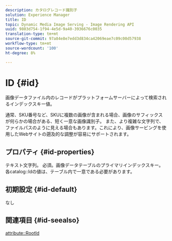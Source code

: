 ```yaml
---
description: カタログレコード識別子
solution: Experience Manager
title: ID
topic: Dynamic Media Image Serving - Image Rendering API
uuid: 9803d754-1f94-4e5d-9a40-3936676c0035
translation-type: tm+mt
source-git-commit: 97a84e8e7edd3d834ca42069eae7c09c00d57938
workflow-type: tm+mt
source-wordcount: '100'
ht-degree: 8%

---
```



# ID {#id}

画像データファイル内のレコードがプラットフォームサーバーによって検索されるインデックスキー値。

通常、SKU番号など、SKUに複数の画像が含まれる場合、画像のサフィックスが何らかの場合がある、短く一意な画像識別子。 また、より複雑な文字列で、ファイルパスのように見える場合もあります。これにより、画像サービングを使用したWebサイトの遡及的な調整が容易にサポートされます。

## プロパティ {#id-properties}

テキスト文字列。 必須。画像データテーブルのプライマリインデックスキー。 各catalog::Idの値は、テーブル内で一意である必要があります。

## 初期設定 {#id-default}

なし

## 関連項目 {#id-seealso}

[attribute::RootId](/help/aem-is-ir-api/is-api/image-catalog/image-serving-api-ref/c-image-catalog-reference/c-attributes-reference/r-rootid.md)